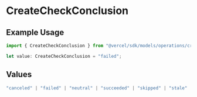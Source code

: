 # CreateCheckConclusion

## Example Usage

```typescript
import { CreateCheckConclusion } from "@vercel/sdk/models/operations/createcheck.js";

let value: CreateCheckConclusion = "failed";
```

## Values

```typescript
"canceled" | "failed" | "neutral" | "succeeded" | "skipped" | "stale"
```